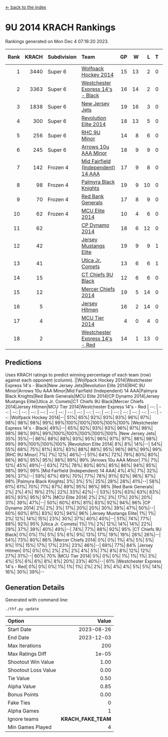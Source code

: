 [<- back to the index](readme.md)
# 9U 2014 KRACH Rankings
Rankings generated on Mon Dec  4 07:16:20 2023.

Rank|KRACH|Subdivision|Team|GP|W|L|T|OTW|OTL|SoS|Exp Wins|Win Diff
---:|---:|:---|:---|---:|---:|---:|---:|---:|---:|---:|---:|---:
1|3440|Super 6|[Wolfpack Hockey 2014](https://gamesheetstats.com/seasons/3664/teams/140871/schedule)|15|13|2|0|0|1|756|13.8|-0.0
2|3363|Super 6|[Westchester Express 14's - Black](https://gamesheetstats.com/seasons/3664/teams/140873/schedule)|16|14|2|0|2|0|711|14.8|-0.0
3|1838|Super 6|[New Jersey Jets](https://gamesheetstats.com/seasons/3664/teams/140881/schedule)|19|16|3|0|2|0|735|16.8|-0.0
4|300|Super 6|[Revolution Elite 2014](https://gamesheetstats.com/seasons/3664/teams/140880/schedule)|18|13|5|0|2|1|283|13.9|0.0
5|256|Super 6|[RHC 9U Minor](https://gamesheetstats.com/seasons/3664/teams/140876/schedule)|14|8|6|0|1|0|874|8.9|0.0
6|245|Super 6|[Arrows 10u AAA Minor](https://gamesheetstats.com/seasons/3664/teams/140872/schedule)|18|9|9|0|0|1|1079|9.9|0.0
7|142|Frozen 4|[Mid Fairfield (Independent) 14 AAA](https://gamesheetstats.com/seasons/3664/teams/140878/schedule)|17|9|8|0|1|0|584|9.9|0.0
8|98|Frozen 4|[Palmyra Black Knights](https://gamesheetstats.com/seasons/3664/teams/140875/schedule)|19|9|10|0|0|1|608|9.9|0.0
9|70|Frozen 4|[Red Bank Generals](https://gamesheetstats.com/seasons/3664/teams/140883/schedule)|17|8|9|0|0|1|380|8.9|0.0
10|62|Frozen 4|[MCU Elite 2014](https://gamesheetstats.com/seasons/3664/teams/140874/schedule)|10|4|6|0|0|1|1247|4.9|0.0
11|62||[CP Dynamo 2014](https://gamesheetstats.com/seasons/3664/teams/140877/schedule)|18|6|12|0|0|1|484|6.9|0.0
12|42||[Jersey Mustangs Elite](https://gamesheetstats.com/seasons/3664/teams/140888/schedule)|19|9|9|1|1|2|235|10.4|0.0
13|41||[Utica Jr. Comets](https://gamesheetstats.com/seasons/3664/teams/140884/schedule)|13|6|6|1|0|0|292|7.4|0.0
14|15||[CT Chiefs 9U Black](https://gamesheetstats.com/seasons/3664/teams/140886/schedule)|12|6|6|0|1|0|54|6.9|0.0
15|12||[Mercer Chiefs 2014](https://gamesheetstats.com/seasons/3664/teams/140885/schedule)|19|5|14|0|0|1|175|5.9|0.0
16|5||[Jersey Hitmen](https://gamesheetstats.com/seasons/3664/teams/140879/schedule)|16|2|14|0|0|0|778|2.9|0.0
17|4||[MCU Tier 2014](https://gamesheetstats.com/seasons/3664/teams/140882/schedule)|4|0|4|0|0|0|742|0.9|0.0
18|2||[Westchester Express 14's - Red](https://gamesheetstats.com/seasons/3664/teams/140887/schedule)|14|1|13|0|0|0|174|1.9|0.0

## Predictions
Uses KRACH ratings to predict winning percentage of each team (row) against each opponent (column).
||Wolfpack Hockey 2014|Westchester Express 14's - Black|New Jersey Jets|Revolution Elite 2014|RHC 9U Minor|Arrows 10u AAA Minor|Mid Fairfield (Independent) 14 AAA|Palmyra Black Knights|Red Bank Generals|MCU Elite 2014|CP Dynamo 2014|Jersey Mustangs Elite|Utica Jr. Comets|CT Chiefs 9U Black|Mercer Chiefs 2014|Jersey Hitmen|MCU Tier 2014|Westchester Express 14's - Red
| --: | --: | --: | --: | --: | --: | --: | --: | --: | --: | --: | --: | --: | --: | --: | --: | --: | --: | --: 
|Wolfpack Hockey 2014|--| 51%| 65%| 92%| 93%| 93%| 96%| 97%| 98%| 98%| 98%| 99%| 99%|100%|100%|100%|100%|100%
|Westchester Express 14's - Black| 49%|--| 65%| 92%| 93%| 93%| 96%| 97%| 98%| 98%| 98%| 99%| 99%|100%|100%|100%|100%|100%
|New Jersey Jets| 35%| 35%|--| 86%| 88%| 88%| 93%| 95%| 96%| 97%| 97%| 98%| 98%| 99%| 99%|100%|100%|100%
|Revolution Elite 2014|  8%|  8%| 14%|--| 54%| 55%| 68%| 75%| 81%| 83%| 83%| 88%| 88%| 95%| 96%| 98%| 99%| 99%
|RHC 9U Minor|  7%|  7%| 12%| 46%|--| 51%| 64%| 72%| 79%| 80%| 80%| 86%| 86%| 95%| 95%| 98%| 99%| 99%
|Arrows 10u AAA Minor|  7%|  7%| 12%| 45%| 49%|--| 63%| 72%| 78%| 80%| 80%| 85%| 86%| 94%| 95%| 98%| 99%| 99%
|Mid Fairfield (Independent) 14 AAA|  4%|  4%|  7%| 32%| 36%| 37%|--| 59%| 67%| 69%| 70%| 77%| 78%| 91%| 92%| 96%| 97%| 98%
|Palmyra Black Knights|  3%|  3%|  5%| 25%| 28%| 28%| 41%|--| 58%| 61%| 61%| 70%| 71%| 87%| 89%| 95%| 96%| 98%
|Red Bank Generals|  2%|  2%|  4%| 19%| 21%| 22%| 33%| 42%|--| 53%| 53%| 63%| 63%| 83%| 85%| 93%| 95%| 97%
|MCU Elite 2014|  2%|  2%|  3%| 17%| 20%| 20%| 31%| 39%| 47%|--| 50%| 60%| 61%| 81%| 83%| 92%| 94%| 96%
|CP Dynamo 2014|  2%|  2%|  3%| 17%| 20%| 20%| 30%| 39%| 47%| 50%|--| 60%| 60%| 81%| 83%| 92%| 94%| 96%
|Jersey Mustangs Elite|  1%|  1%|  2%| 12%| 14%| 15%| 23%| 30%| 37%| 40%| 40%|--| 51%| 74%| 77%| 88%| 92%| 95%
|Utica Jr. Comets|  1%|  1%|  2%| 12%| 14%| 14%| 22%| 29%| 37%| 39%| 40%| 49%|--| 74%| 77%| 88%| 92%| 95%
|CT Chiefs 9U Black|  0%|  0%|  1%|  5%|  5%|  6%|  9%| 13%| 17%| 19%| 19%| 26%| 26%|--| 54%| 73%| 80%| 86%
|Mercer Chiefs 2014|  0%|  0%|  1%|  4%|  5%|  5%|  8%| 11%| 15%| 17%| 17%| 23%| 23%| 46%|--| 69%| 77%| 84%
|Jersey Hitmen|  0%|  0%|  0%|  2%|  2%|  2%|  4%|  5%|  7%|  8%|  8%| 12%| 12%| 27%| 31%|--| 60%| 70%
|MCU Tier 2014|  0%|  0%|  0%|  1%|  1%|  1%|  3%|  4%|  5%|  6%|  6%|  8%|  8%| 20%| 23%| 40%|--| 61%
|Westchester Express 14's - Red|  0%|  0%|  0%|  1%|  1%|  1%|  2%|  2%|  3%|  4%|  4%|  5%|  5%| 14%| 16%| 30%| 39%|--

## Generation Details

Generated with command line:
```
./thf.py update
```

| Option | Value |
| :----- | ----: |
| Start Date | 2023-08-26 |
| End Date | 2023-12-03 |
| Max Iterations | 200 |
| Max Ratings Diff | 1e-05 |
| Shootout Win Value | 1.00 |
| Shootout Loss Value | 0.00 |
| Tie Value | 0.50 |
| Alpha Value | 0.85 |
| Bonus Points | 0.00 |
| Fake Ties | 0 |
| Alpha Games | 1 |
| Ignore teams | __KRACH_FAKE_TEAM__ |
| Min Games Played | 4 |

